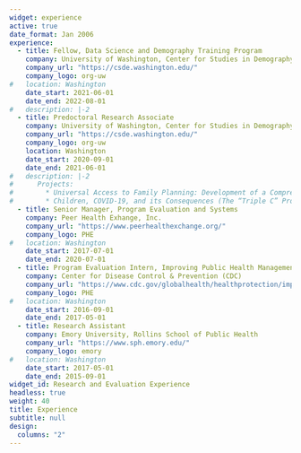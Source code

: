 ```yaml
---
widget: experience
active: true
date_format: Jan 2006
experience:
  - title: Fellow, Data Science and Demography Training Program
    company: University of Washington, Center for Studies in Demography and Ecology
    company_url: "https://csde.washington.edu/"
    company_logo: org-uw
#   location: Washington
    date_start: 2021-06-01
    date_end: 2022-08-01
#   description: |-2
  - title: Predoctoral Research Associate
    company: University of Washington, Center for Studies in Demography and Ecology
    company_url: "https://csde.washington.edu/"
    company_logo: org-uw
    location: Washington
    date_start: 2020-09-01
    date_end: 2021-06-01
#   description: |-2
#      Projects:
#        * Universal Access to Family Planning: Development of a Comprehensive Measurement
#        * Children, COVID-19, and its Consequences (The “Triple C” Project)
  - title: Senior Manager, Program Evaluation and Systems
    company: Peer Health Exhange, Inc.
    company_url: "https://www.peerhealthexchange.org/"
    company_logo: PHE
#   location: Washington
    date_start: 2017-07-01
    date_end: 2020-07-01
  - title: Program Evaluation Intern, Improving Public Health Management for Action
    company: Center for Disease Control & Prevention (CDC)
    company_url: "https://www.cdc.gov/globalhealth/healthprotection/impact/index.html"
    company_logo: PHE
#   location: Washington
    date_start: 2016-09-01
    date_end: 2017-05-01
  - title: Research Assistant
    company: Emory University, Rollins School of Public Health
    company_url: "https://www.sph.emory.edu/"
    company_logo: emory
#   location: Washington
    date_start: 2017-05-01
    date_end: 2015-09-01
widget_id: Research and Evaluation Experience
headless: true
weight: 40
title: Experience
subtitle: null
design:
  columns: "2"
---
```

